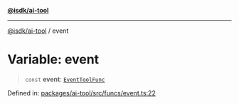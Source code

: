 [**@isdk/ai-tool**](../README.md)

***

[@isdk/ai-tool](../globals.md) / event

# Variable: event

> `const` **event**: [`EventToolFunc`](../classes/EventToolFunc.md)

Defined in: [packages/ai-tool/src/funcs/event.ts:22](https://github.com/isdk/ai-tool.js/blob/760349925bceb5de6b4188926a13bfb3f0ce4ced/src/funcs/event.ts#L22)
